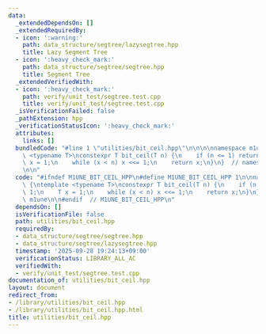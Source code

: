 ```yaml
---
data:
  _extendedDependsOn: []
  _extendedRequiredBy:
  - icon: ':warning:'
    path: data_structure/segtree/lazysegtree.hpp
    title: Lazy Segment Tree
  - icon: ':heavy_check_mark:'
    path: data_structure/segtree/segtree.hpp
    title: Segment Tree
  _extendedVerifiedWith:
  - icon: ':heavy_check_mark:'
    path: verify/unit_test/segtree.test.cpp
    title: verify/unit_test/segtree.test.cpp
  _isVerificationFailed: false
  _pathExtension: hpp
  _verificationStatusIcon: ':heavy_check_mark:'
  attributes:
    links: []
  bundledCode: "#line 1 \"utilities/bit_ceil.hpp\"\n\n\n\nnamespace m1une {\ntemplate\
    \ <typename T>\nconstexpr T bit_ceil(T n) {\n    if (n <= 1) return 1;\n    T\
    \ x = 1;\n    while (x < n) x <<= 1;\n    return x;\n}\n}  // namespace m1une\n\
    \n\n"
  code: "#ifndef M1UNE_BIT_CEIL_HPP\n#define M1UNE_BIT_CEIL_HPP 1\n\nnamespace m1une\
    \ {\ntemplate <typename T>\nconstexpr T bit_ceil(T n) {\n    if (n <= 1) return\
    \ 1;\n    T x = 1;\n    while (x < n) x <<= 1;\n    return x;\n}\n}  // namespace\
    \ m1une\n\n#endif  // M1UNE_BIT_CEIL_HPP\n"
  dependsOn: []
  isVerificationFile: false
  path: utilities/bit_ceil.hpp
  requiredBy:
  - data_structure/segtree/segtree.hpp
  - data_structure/segtree/lazysegtree.hpp
  timestamp: '2025-09-28 19:24:13+09:00'
  verificationStatus: LIBRARY_ALL_AC
  verifiedWith:
  - verify/unit_test/segtree.test.cpp
documentation_of: utilities/bit_ceil.hpp
layout: document
redirect_from:
- /library/utilities/bit_ceil.hpp
- /library/utilities/bit_ceil.hpp.html
title: utilities/bit_ceil.hpp
---
```

